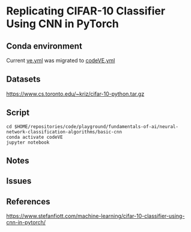 # Replicating CIFAR-10 Classifier Using CNN in PyTorch

## Conda environment 
Current [ve.yml](../../conda-virtual-environment/ve.yml) was migrated to [codeVE.yml](../../../conda/create-virtual-environments/codeVE.yml)

## Datasets
https://www.cs.toronto.edu/~kriz/cifar-10-python.tar.gz

## Script 
```
cd $HOME/repositories/code/playground/fundamentals-of-ai/neural-network-classification-algorithms/basic-cnn
conda activate codeVE
jupyter notebook
```

## Notes


## Issues


## References

https://www.stefanfiott.com/machine-learning/cifar-10-classifier-using-cnn-in-pytorch/ 